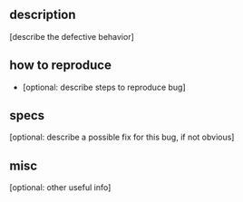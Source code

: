 ## description
[describe the defective behavior]

## how to reproduce
- [optional: describe steps to reproduce bug]

## specs
[optional: describe a possible fix for this bug, if not obvious]

## misc
[optional: other useful info]
